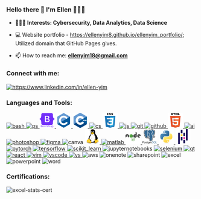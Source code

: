 ### Hello there 👋 I'm Ellen 👩🏻‍💻


<!---
<img width="1834" alt="ellenGitHubBanner" src="https://github.com/ellenyim8/ellenyim8/assets/69826832/d9121c7e-1925-4d8e-975d-e679609087e6">
- Portfolio: https://ellenyim8.github.io/ellenyim_portfolio/
- I'm interested working for any industry, where I can align my skills and passion into the role of Information Security Analyst, Technical Writer, Web Developer, or Data Analyst. 

- 📄 Know about my experiences in cybersecurity, office administration, and website management

- 👯 I’m looking to collaborate with anyone whether to network or work on a project.

- 😄 Pronouns: she/her
- I’m currently seeking for job interviews. Please reach out and connect with me for any entry-level, full-time opportunities as a Data Analyst, Cyber Analyst, or even continuing my role as an Administrative Assistant. 
--> 
- 👩🏻‍💻 **Interests: Cybersecurity, Data Analytics, Data Science**

- 💻 Website portfolio - https://ellenyim8.github.io/ellenyim_portfolio/; Utilized domain that GitHub Pages gives.

- 📫 How to reach me: <b>ellenyim18@gmail.com</b> <br> 

<!---  - 🌱 I’m currently learning Prompt Engineering (Generative AI) practices. --> 
<!--- - 👨‍💻 My public repository projects are available here --> 

<h3 align="left">Connect with me:</h3>
<p align="left">
<a href="https://linkedin.com/in/ellen-yim" target="blank"><img align="center" src="https://raw.githubusercontent.com/rahuldkjain/github-profile-readme-generator/master/src/images/icons/Social/linked-in-alt.svg" alt="https://www.linkedin.com/in/ellen-yim" height="30" width="40" /></a>
</p>

<h3 align="left">Languages and Tools:</h3>
<p align="left"> <a href="https://www.gnu.org/software/bash/" target="_blank" rel="noreferrer"> <img src="https://www.vectorlogo.zone/logos/gnu_bash/gnu_bash-icon.svg" alt="bash" width="40" height="40"/> </a> 
<a href="https://skilicons.dev" target="_blank" rel="noreferrer"> <img src="https://skillicons.dev/icons?i=powershell" alt="ps" width="40" height="40"/> </a> 
<a href="https://getbootstrap.com" target="_blank" rel="noreferrer"> <img src="https://raw.githubusercontent.com/devicons/devicon/master/icons/bootstrap/bootstrap-plain-wordmark.svg" alt="bootstrap" width="40" height="40"/> </a> 
<a href="https://www.cprogramming.com/" target="_blank" rel="noreferrer"> <img src="https://raw.githubusercontent.com/devicons/devicon/master/icons/c/c-original.svg" alt="c" width="40" height="40"/> </a> 
<a href="https://www.w3schools.com/cpp/" target="_blank" rel="noreferrer"> <img src="https://raw.githubusercontent.com/devicons/devicon/master/icons/cplusplus/cplusplus-original.svg" alt="cplusplus" width="40" height="40"/> </a> 
<a href="https://skillicons.dev" target="_blank" rel="noreferrer"> <img src="https://skillicons.dev/icons?i=cs" alt="cs" width="40" height="40"/> </a> 
<a href="https://www.w3schools.com/css/" target="_blank" rel="noreferrer"> <img src="https://raw.githubusercontent.com/devicons/devicon/master/icons/css3/css3-original-wordmark.svg" alt="css3" width="40" height="40"/> </a> 
<a href="https://skillicons.dev" target="_blank" rel="noreferrer"> <img src="https://skillicons.dev/icons?i=js" alt="js" width="40" height="40"/> </a> 
<a href="https://git-scm.com/" target="_blank" rel="noreferrer"> <img src="https://www.vectorlogo.zone/logos/git-scm/git-scm-icon.svg" alt="git" width="40" height="40"/> </a> 
<a href="https://skillicons.dev" target="_blank" rel="noreferrer"> <img src="https://skillicons.dev/icons?i=github" alt="github" width="40" height="40"/> </a> 
<a href="https://www.w3.org/html/" target="_blank" rel="noreferrer"> <img src="https://raw.githubusercontent.com/devicons/devicon/master/icons/html5/html5-original-wordmark.svg" alt="html5" width="40" height="40"/> </a> 
<a href="https://skillicons.dev" target="_blank" rel="noreferrer"> <img src="https://skillicons.dev/icons?i=ai" alt="ai" width="40" height="40"/> </a> 
<a href="https://skillicons.dev" target="_blank" rel="noreferrer"> <img src="https://skillicons.dev/icons?i=ps" alt="photoshop" width="40" height="40"/> </a>  
<a href="https://skillicons.dev" target="_blank" rel="noreferrer"> <img src="https://skillicons.dev/icons?i=figma" alt="figma" width="40" height="40"/> </a>  
<a > <img src="https://github.com/marwin1991/profile-technology-icons/assets/136815194/02494c7c-de6a-43a6-9293-6369696842ed" alt="canva" width="40" height="40"/> </a>
<a href="https://www.linux.org/" target="_blank" rel="noreferrer"> <img src="https://raw.githubusercontent.com/devicons/devicon/master/icons/linux/linux-original.svg" alt="linux" width="40" height="40"/> </a> 
<a href="https://www.mathworks.com/" target="_blank" rel="noreferrer"> <img src="https://upload.wikimedia.org/wikipedia/commons/2/21/Matlab_Logo.png" alt="matlab" width="40" height="40"/> </a> <a href="https://nodejs.org" target="_blank" rel="noreferrer"> <img src="https://raw.githubusercontent.com/devicons/devicon/master/icons/nodejs/nodejs-original-wordmark.svg" alt="nodejs" width="40" height="40"/> </a> 
<a href="https://www.postgresql.org" target="_blank" rel="noreferrer"> <img src="https://raw.githubusercontent.com/devicons/devicon/master/icons/postgresql/postgresql-original-wordmark.svg" alt="postgresql" width="40" height="40"/> </a> 
<a href="https://www.python.org" target="_blank" rel="noreferrer"> <img src="https://raw.githubusercontent.com/devicons/devicon/master/icons/python/python-original.svg" alt="python" width="40" height="40"/> </a> 
<a href="https://pandas.pydata.org/" target="_blank" rel="noreferrer"> <img src="https://raw.githubusercontent.com/devicons/devicon/2ae2a900d2f041da66e950e4d48052658d850630/icons/pandas/pandas-original.svg" alt="pandas" width="40" height="40"/> </a> 
<a href="https://pytorch.org/" target="_blank" rel="noreferrer"> <img src="https://www.vectorlogo.zone/logos/pytorch/pytorch-icon.svg" alt="pytorch" width="40" height="40"/> </a> 
<a href="https://www.tensorflow.org" target="_blank" rel="noreferrer"> <img src="https://www.vectorlogo.zone/logos/tensorflow/tensorflow-icon.svg" alt="tensorflow" width="40" height="40"/> </a> 
<a href="https://scikit-learn.org/" target="_blank" rel="noreferrer"> <img src="https://upload.wikimedia.org/wikipedia/commons/0/05/Scikit_learn_logo_small.svg" alt="scikit_learn" width="40" height="40"/> </a> 
<a > <img src="https://user-images.githubusercontent.com/25181517/183914128-3fc88b4a-4ac1-40e6-9443-9a30182379b7.png" alt="jupyternotebooks" width="40" height="40" /> </a>
<a href="https://www.selenium.dev" target="_blank" rel="noreferrer"> <img src="https://raw.githubusercontent.com/detain/svg-logos/780f25886640cef088af994181646db2f6b1a3f8/svg/selenium-logo.svg" alt="selenium" width="40" height="40"/> </a>  
<a href="https://www.qt.io/" target="_blank" rel="noreferrer"> <img src="https://upload.wikimedia.org/wikipedia/commons/0/0b/Qt_logo_2016.svg" alt="qt" width="40" height="40"/> </a>  
<a href="https://skillicons.dev" target="_blank" rel="noreferrer"> <img src="https://skillicons.dev/icons?i=react" alt="react" width="40" height="40"/> </a> <a href="https://skillicons.dev" target="_blank" rel="noreferrer"> <img src="https://www.skillicons.dev/icons?i=vim" alt="vim" width="40" height="40"/> </a> <a href="https://skillicons.dev" target="_blank" rel="noreferrer"> <img src="https://www.skillicons.dev/icons?i=vscode" alt="vscode" width="40" height="40"/> </a>  <a href="https://skillicons.dev" target="_blank" rel="noreferrer"> <img src="https://skillicons.dev/icons?i=visualstudio" alt="vs" width="40" height="40"/> </a>
<a> <img src="https://user-images.githubusercontent.com/25181517/183896132-54262f2e-6d98-41e3-8888-e40ab5a17326.png" alt="aws" width="40" height="40" /> </a>
<a> <img src="https://github.com/ellenyim8/ellenyim8/assets/69826832/3f53bb2d-ff26-4468-b929-289a9114f7ef" alt="onenote" width="40" height="40" /> </a>
<a> <img src="https://github.com/ellenyim8/ellenyim8/assets/69826832/d638edc5-b78f-418a-af45-e34f6d68b195" alt="sharepoint" width="40" height="40" /> </a>
<a> <img src="https://github.com/ellenyim8/ellenyim8/assets/69826832/0f2b3771-cce0-42b3-af0d-5a8067ea83c9" alt="excel" width="40" height="40" /> </a>
<a> <img src="https://github.com/ellenyim8/ellenyim8/assets/69826832/27c27230-6929-46b2-9669-c1cf3ac918a2" alt="powerpoint" width="40" height="40" /> </a>
<a> <img src="https://github.com/ellenyim8/ellenyim8/assets/69826832/c18d03d6-c380-44ce-ba87-0de9f6b7138a" alt="word" width="40" height="40" /> </a>

<!-- <a href="https://skillicons.dev" target="_blank" rel="noreferrer"> <img src="https://skillicons.dev/icons?i=unity" alt="unity" width="40" height="40"/> </a>  
 -->
<!-- <a href="https://skillicons.dev" target="_blank" rel="noreferrer"> <img src="https://skillicons.dev/icons?i=aws" alt="aws" width="40" height="40"/> </a>
![onenote](https://github.com/ellenyim8/ellenyim8/assets/69826832/3f53bb2d-ff26-4468-b929-289a9114f7ef)
![excel](https://github.com/ellenyim8/ellenyim8/assets/69826832/0f2b3771-cce0-42b3-af0d-5a8067ea83c9)
![powerpoint](https://github.com/ellenyim8/ellenyim8/assets/69826832/27c27230-6929-46b2-9669-c1cf3ac918a2)
![sharepoint](https://github.com/ellenyim8/ellenyim8/assets/69826832/d638edc5-b78f-418a-af45-e34f6d68b195)
-->
</p>

<h3 align="left">Certifications:</h3>

<img src= https://github.com/ellenyim8/ellenyim8/assets/69826832/bcf8b649-cb19-4b0d-b703-85001723bb3b alt="excel-stats-cert" width="120" height="80" />


<!---
<h3 align="left">Certifications:</h3>
<img src="https://github.com/ellenyim8/ellenyim8/assets/69826832/bacd885d-3513-4298-a544-18e85a100c59" alt="administrativeassistance" width="320" height="240"/> 

[IBM DA0101EN -Data Analysis](https://github.com/ellenyim8/ellenyim8/files/14183955/IBM.DA0101EN.Certificate._.Cognitive.Class.pdf) <br> 
[IBM ML0101EN -Machine Learning](https://github.com/ellenyim8/ellenyim8/files/14217184/IBM.ML0101EN.Certificate._.Cognitive.Class.pdf) 
<img src="https://github.com/ellenyim8/ellenyim8/assets/69826832/e85ec141-788b-4d1d-a030-1cc04603f452" alt="dataanalysisbadge" width="80" height="80"/>  <br> 
<img src="https://github.com/ellenyim8/ellenyim8/assets/69826832/128cbd75-41db-4116-bc86-ca37c6c05e8d" alt="mlbadge" width="80" height="80"/>

---> 


<!--
**ellenyim8/ellenyim8** is a ✨ _special_ ✨ repository because its `README.md` (this file) appears on your GitHub profile.

Here are some ideas to get you started:

- 🔭 I’m currently working on ...
- 🌱 I’m currently learning ...
- 👯 I’m looking to collaborate on ...
- 🤔 I’m looking for help with ...
- 💬 Ask me about ...
- 📫 How to reach me: ...
- 😄 Pronouns: ...
- ⚡ Fun fact: ...
-->
